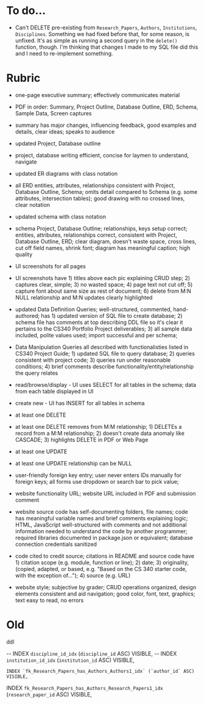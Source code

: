 # To do...
- Can't DELETE pre-existing from `Research_Papers`, `Authors`, `Institutions`, `Disciplines`. Something we had fixed before that, for some reason, is unfixed. It's as simple as running a second query in the `delete()` function, though. I'm thinking that changes I made to my SQL file did this and I need to re-implement something.

# Rubric
- one-page executive summary; effectively communicates material

- PDF in order: Summary, Project Outline, Database Outline, ERD, Schema, Sample Data, Screen captures

- summary has major changes, influencing feedback, good examples and details, clear ideas; speaks to audience

- updated Project, Database outline

- project, database writing efficient, concise for laymen to understand, navigate

- updated ER diagrams with class notation

- all ERD entities, attributes, relationships consistent with Project, Database Outline, Schema; omits detail compared to Schema (e.g. some attributes, intersection tables); good drawing with no crossed lines, clear notation

- updated schema with class notation

- schema Project, Database Outline; relationships, keys setup correct; entities, attributes, relationships correct, consistent with Project, Database Outline, ERD; clear diagram, doesn't waste space, cross lines, cut off field names, shrink font; diagram has meaningful caption; high quality

- UI screenshots for all pages

- UI screenshots have 1) titles above each pic explaining CRUD step; 2) captures clear, simple; 3) no wasted space; 4) page text not cut off; 5) capture font about same size as rest of document; 6) delete from M:N NULL relationship and M:N updates clearly highlighted

- updated Data Definition Queries; well-structured, commented, hand-authored; has 1) updated version of SQL file to create database; 2) schema file has comments at top describing DDL file so it's clear it pertains to the CS340 Portfolio Project deliverables; 3) all sample data included, polite values used; import successful and per schema;

- Data Manipulation Queries all described with functionalisties listed in CS340 Project Guide; 1) updated SQL file to query database; 2) queries consistent with project code; 3) queries run under reasonable conditions; 4) brief comments describe functionality/entity/relationship the query relates

- read/browse/display - UI uses SELECT for all tables in the schema; data from each table displayed in UI

- create new - UI has INSERT for all tables in schema

- at least one DELETE

- at least one DELETE removes from M:M relationship; 1) DELETEs a record from a M:M relationship; 2) doesn't create data anomaly like CASCADE; 3) highlights DELETE in PDF or Web Page

- at least one UPDATE

- at least one UPDATE relationship can be NULL

- user-friendly foreign key entry; user never enters IDs manually for foreign keys; all forms use dropdown or search bar to pick value;

- website functionality URL; website URL included in PDF and submission comment

- website source code has self-documenting folders, file names; code has meaningful variable names and brief comments explaining logic; HTML, JavaScript well-structured with comments and not additional information needed to understand the code by another programmer; required libraries documented in package.json or equivalent; database connection credentials sanitized

- code cited to credit source; citations in README and source code have 1) citation scope (e.g. module, function or line); 2) date; 3) originality, (copied, adapted, or based, e.g. "Based on the CS 340 starter code, with the exception of..."); 4) source (e.g. URL)

- website style; subjective by grader; CRUD operations organized, design elements consistent and aid navigation; good color, font, text, graphics; text easy to read, no errors

# Old
ddl

  -- INDEX `discipline_id_idx` (`discipline_id` ASC) VISIBLE,
  -- INDEX `institution_id_idx` (`institution_id` ASC) VISIBLE,

    INDEX `fk_Research_Papers_has_Authors_Authors1_idx` (`author_id` ASC) VISIBLE,
  INDEX `fk_Research_Papers_has_Authors_Research_Papers1_idx` (`research_paper_id` ASC) VISIBLE,